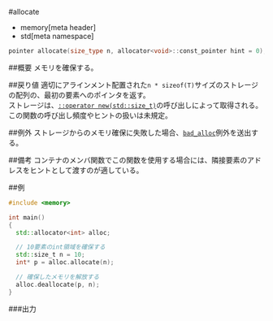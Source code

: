 #allocate
* memory[meta header]
* std[meta namespace]

```cpp
pointer allocate(size_type n, allocator<void>::const_pointer hint = 0);
```

##概要
メモリを確保する。


##戻り値
適切にアラインメント配置された`n * sizeof(T)`サイズのストレージの配列の、最初の要素へのポインタを返す。  
ストレージは、[`::operator new(std::size_t)`](/reference/new/new.md)の呼び出しによって取得される。この関数の呼び出し頻度やヒントの扱いは未規定。


##例外
ストレージからのメモリ確保に失敗した場合、[`bad_alloc`](/reference/new/bad_alloc.md)例外を送出する。


##備考
コンテナのメンバ関数でこの関数を使用する場合には、隣接要素のアドレスをヒントとして渡すのが適している。


##例
```cpp
#include <memory>

int main()
{
  std::allocator<int> alloc;

  // 10要素のint領域を確保する
  std::size_t n = 10;
  int* p = alloc.allocate(n);

  // 確保したメモリを解放する
  alloc.deallocate(p, n);
}
```

###出力
```
```


